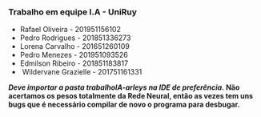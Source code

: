 <h3> Trabalho em equipe I.A - UniRuy </h3>

<ul>
<li> Rafael Oliveira - 201951156102 </li>
<li> Pedro Rodrigues - 201851336273 </li>
<li> Lorena Carvalho - 201651260109 </li>
<li> Pedro Menezes - 201951093526 </li>
<li> Edmilson Ribeiro - 201851183817 </li>
<li> Wildervane Grazielle - 201751161331 </li>
</ul>

<b>*Deve importar a pasta trabalhoIA-arleys na IDE de preferência.* </b>
<b>Não acertamos os pesos totalmente da Rede Neural, então as vezes tem uns bugs que é necessário compilar de novo o programa para desbugar. </b>
